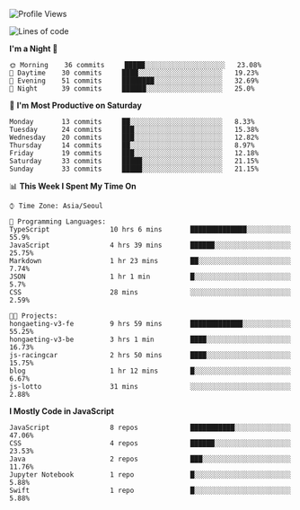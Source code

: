 <!--START_SECTION:waka-->
![Profile Views](http://img.shields.io/badge/Profile%20Views-6-blue)

![Lines of code](https://img.shields.io/badge/From%20Hello%20World%20I%27ve%20Written-92293%20lines%20of%20code-blue)

**I'm a Night 🦉** 

```text
🌞 Morning    36 commits     █████░░░░░░░░░░░░░░░░░░░░   23.08% 
🌆 Daytime    30 commits     ████░░░░░░░░░░░░░░░░░░░░░   19.23% 
🌃 Evening    51 commits     ████████░░░░░░░░░░░░░░░░░   32.69% 
🌙 Night      39 commits     ██████░░░░░░░░░░░░░░░░░░░   25.0%

```
📅 **I'm Most Productive on Saturday** 

```text
Monday       13 commits     ██░░░░░░░░░░░░░░░░░░░░░░░   8.33% 
Tuesday      24 commits     ███░░░░░░░░░░░░░░░░░░░░░░   15.38% 
Wednesday    20 commits     ███░░░░░░░░░░░░░░░░░░░░░░   12.82% 
Thursday     14 commits     ██░░░░░░░░░░░░░░░░░░░░░░░   8.97% 
Friday       19 commits     ███░░░░░░░░░░░░░░░░░░░░░░   12.18% 
Saturday     33 commits     █████░░░░░░░░░░░░░░░░░░░░   21.15% 
Sunday       33 commits     █████░░░░░░░░░░░░░░░░░░░░   21.15%

```


📊 **This Week I Spent My Time On** 

```text
⌚︎ Time Zone: Asia/Seoul

💬 Programming Languages: 
TypeScript               10 hrs 6 mins       ██████████████░░░░░░░░░░░   55.9% 
JavaScript               4 hrs 39 mins       ██████░░░░░░░░░░░░░░░░░░░   25.75% 
Markdown                 1 hr 23 mins        ██░░░░░░░░░░░░░░░░░░░░░░░   7.74% 
JSON                     1 hr 1 min          █░░░░░░░░░░░░░░░░░░░░░░░░   5.7% 
CSS                      28 mins             ░░░░░░░░░░░░░░░░░░░░░░░░░   2.59%

🐱‍💻 Projects: 
hongaeting-v3-fe         9 hrs 59 mins       █████████████░░░░░░░░░░░░   55.25% 
hongaeting-v3-be         3 hrs 1 min         ████░░░░░░░░░░░░░░░░░░░░░   16.73% 
js-racingcar             2 hrs 50 mins       ████░░░░░░░░░░░░░░░░░░░░░   15.75% 
blog                     1 hr 12 mins        █░░░░░░░░░░░░░░░░░░░░░░░░   6.67% 
js-lotto                 31 mins             ░░░░░░░░░░░░░░░░░░░░░░░░░   2.88%

```

**I Mostly Code in JavaScript** 

```text
JavaScript               8 repos             ███████████░░░░░░░░░░░░░░   47.06% 
CSS                      4 repos             ██████░░░░░░░░░░░░░░░░░░░   23.53% 
Java                     2 repos             ███░░░░░░░░░░░░░░░░░░░░░░   11.76% 
Jupyter Notebook         1 repo              █░░░░░░░░░░░░░░░░░░░░░░░░   5.88% 
Swift                    1 repo              █░░░░░░░░░░░░░░░░░░░░░░░░   5.88%

```



<!--END_SECTION:waka-->
